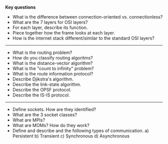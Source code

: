 __Key questions__

- What is the difference between connection-oriented vs. connectionless?
- What are the 7 layers for OSI layers?
- For each layer, describe its function.
- Piece together how the frame looks at each layer.
- How is the internet stack different/similar to the standard OSI layers?
---
- What is the routing problem?
- How do you classify routing algoritms?
- What is the distance-vector algorithm?
- What is the "count to infinity" problem?
- What is the route information protocol?
- Describe Djikstra's algorithm.
- Describe the link-state algorithm.
- Describe the OPSF protocol.
- Describe the IS-IS protocol.
---
- Define sockets. How are they identified?
- What are the 3 socket classes?
- What are MPIs?
- What are MOMs? How do they work?
- Define and describe and the following types of communication.
a) Persistent
b) Transient
c) Synchronous
d) Asynchronous